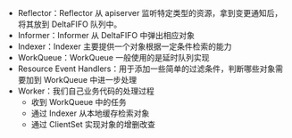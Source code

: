 

- Reflector：Reflector 从 apiserver 监听特定类型的资源，拿到变更通知后，将其放到 DeltaFIFO 队列中。
- Informer：Informer 从 DeltaFIFO 中弹出相应对象
- Indexer：Indexer 主要提供一个对象根据一定条件检索的能力
- WorkQueue：WorkQueue 一般使用的是延时队列实现
- Resource Event Handlers：用于添加一些简单的过滤条件，判断哪些对象需要加到 WorkQueue 中进一步处理
- Worker：我们自己业务代码的处理过程
  - 收到 WorkQueue 中的任务
  - 通过 Indexer 从本地缓存检索对象
  - 通过 ClientSet 实现对象的增删改查